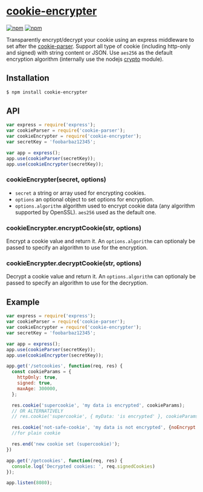 # [cookie-encrypter](https://github.com/ebourmalo/cookie-encrypter)

[![npm](https://img.shields.io/npm/v/cookie-encrypter.svg?maxAge=2592000)](https://www.npmjs.com/package/cookie-encrypter)
[![npm](https://img.shields.io/npm/dm/cookie-encrypter.svg?maxAge=2592000)](https://www.npmjs.com/package/cookie-encrypter)

Transparently encrypt/decrypt your cookie using an express middleware to set after the  [cookie-parser](https://github.com/expressjs/cookie-parser).
Support all type of cookie (including http-only and signed) with string content or JSON.
Use `aes256` as the default encryption algorithm (internally use the nodejs [crypto](https://nodejs.org/api/crypto.html) module).

## Installation

```sh
$ npm install cookie-encrypter
```

## API

```js
var express = require('express');
var cookieParser = require('cookie-parser');
var cookieEncrypter = require('cookie-encrypter');
var secretKey = 'foobarbaz12345';

var app = express();
app.use(cookieParser(secretKey));
app.use(cookieEncrypter(secretKey));
```

### cookieEncrypter(secret, options)

- `secret` a string or array used for encrypting cookies.
- `options` an optional object to set options for encryption.
-  `options.algorithm` algorithm used to encrypt cookie data (any algorithm supported by OpenSSL). `aes256` used as the default one.

### cookieEncrypter.encryptCookie(str, options)

Encrypt a cookie value and return it. An `options.algorithm` can optionaly be passed to specify an algorithm to use for the encryption.

### cookieEncrypter.decryptCookie(str, options)

Decrypt a cookie value and return it. An `options.algorithm` can optionaly be passed to specify an algorithm to use for the decryption.

## Example

```js
var express = require('express');
var cookieParser = require('cookie-parser');
var cookieEncrypter = require('cookie-encrypter');
var secretKey = 'foobarbaz12345';

var app = express();
app.use(cookieParser(secretKey));
app.use(cookieEncrypter(secretKey));

app.get('/setcookies', function(req, res) {
  const cookieParams = {
    httpOnly: true,
    signed: true,
    maxAge: 300000,
  };

  res.cookie('supercookie', 'my data is encrypted', cookieParams);
  // OR ALTERNATIVELY
  // res.cookie('supercookie', { myData: 'is encrypted' }, cookieParams);

  res.cookie('not-safe-cookie', 'my data is not encrypted', {noEncrypt: true});
  //for plain cookie

  res.end('new cookie set (supercookie)');
})

app.get('/getcookies', function(req, res) {
  console.log('Decrypted cookies: ', req.signedCookies)
});

app.listen(8080);
```
